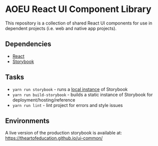 # AOEU React UI Component Library

This repository is a collection of shared React UI components for use in
dependent projects (i.e. web and native app projects).

## Dependencies

- [React](https://reactjs.org/)
- [Storybook](https://storybook.js.org)

## Tasks

- `yarn run storybook` - runs a [local instance](http://localhost:6006) of Storybook
- `yarn run build-storybook` - builds a static instance of Storybook for deployment/hosting/reference
- `yarn run lint` - lint project for errors and style issues


## Environments
A live version of the production storybook is available at:
https://theartofeducation.github.io/ui-common/
